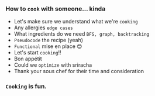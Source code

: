 ### How to `cook` with someone... kinda

- Let's make sure we understand what we're `cooking`
- Any allergies `edge cases`
- What ingredients do we need `BFS, graph, backtracking`
- `Pseudocode` the recipe (yeah)
- `Functional` mise en place 😍
- Let's start `cooking`!!
- Bon appétit
- Could we `optimize` with sriracha
- Thank your sous chef for their time and consideration

### `Cooking` is fun.
